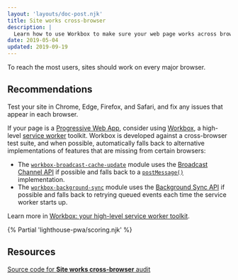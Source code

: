 ```yaml
---
layout: 'layouts/doc-post.njk'
title: Site works cross-browser
description: |
  Learn how to use Workbox to make sure your web page works across browsers.
date: 2019-05-04
updated: 2019-09-19
---
```


To reach the most users, sites should work on every major browser.

## Recommendations

Test your site in Chrome, Edge, Firefox, and Safari, and
fix any issues that appear in each browser.

If your page is a [Progressive Web App](https://web.dev/progressive-web-apps/#make-it-installable),
consider using [Workbox](https://developers.google.com/web/tools/workbox),
a high-level [service worker](https://web.dev/service-workers-cache-storage/) toolkit.
Workbox is developed against a cross-browser test suite, and when possible,
automatically falls back to alternative implementations
of features that are missing from certain browsers:

- The [`workbox-broadcast-cache-update`](https://developers.google.com/web/tools/workbox/modules/workbox-broadcast-cache-update)
  module uses the [Broadcast Channel API](https://developer.mozilla.org/docs/Web/API/Broadcast_Channel_API)
  if possible and falls back to a
  [`postMessage()`](https://developer.mozilla.org/docs/Web/API/Window/postMessage)
  implementation.
- The [`workbox-background-sync`](https://developer.mozilla.org/docs/Web/API/Window/postMessage)
  module uses the [Background Sync API](https://developers.google.com/web/tools/workbox/modules/workbox-background-sync)
  if possible and falls back to retrying queued events
  each time the service worker starts up.

Learn more in [Workbox: your high-level service worker toolkit](/docs/workbox/).

{% Partial 'lighthouse-pwa/scoring.njk' %}

## Resources

[Source code for **Site works cross-browser** audit](https://github.com/GoogleChrome/lighthouse/blob/master/lighthouse-core/audits/manual/pwa-cross-browser.js)

